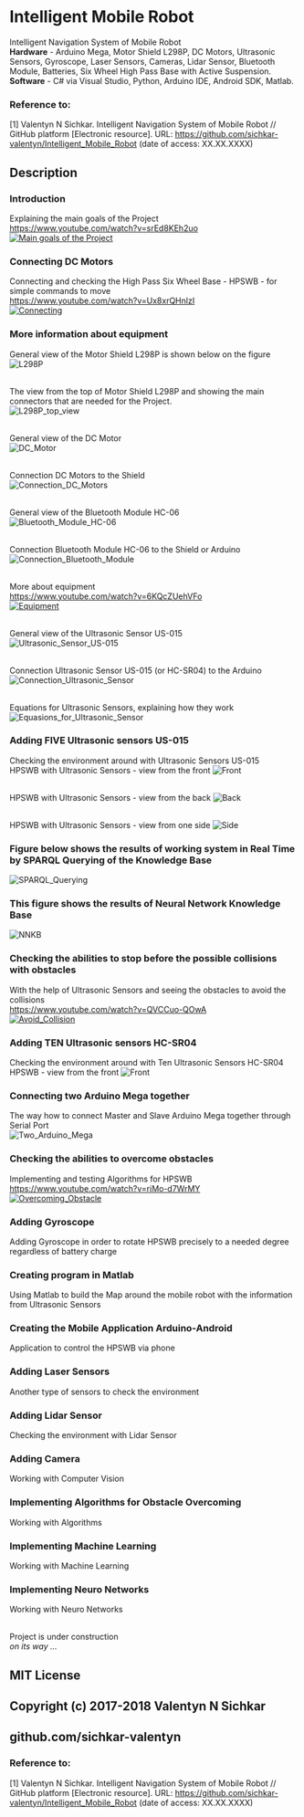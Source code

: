 # Intelligent Mobile Robot
Intelligent Navigation System of Mobile Robot
<br/><b>Hardware</b> - Arduino Mega, Motor Shield L298P, DC Motors, Ultrasonic Sensors, Gyroscope, Laser Sensors, Cameras, Lidar Sensor, Bluetooth Module, Batteries, Six Wheel High Pass Base with Active Suspension.
<br/><b>Software</b> - C# via Visual Studio, Python, Arduino IDE, Android SDK, Matlab.

### Reference to:
[1] Valentyn N Sichkar. Intelligent Navigation System of Mobile Robot // GitHub platform [Electronic resource]. URL: https://github.com/sichkar-valentyn/Intelligent_Mobile_Robot (date of access: XX.XX.XXXX)

## Description
### Introduction
Explaining the main goals of the Project
<br/>https://www.youtube.com/watch?v=srEd8KEh2uo
<br>[![Main goals of the Project](https://img.youtube.com/vi/srEd8KEh2uo/0.jpg)](https://www.youtube.com/watch?v=srEd8KEh2uo)

### Connecting DC Motors
Connecting and checking the High Pass Six Wheel Base - HPSWB - for simple commands to move
<br/>https://www.youtube.com/watch?v=Ux8xrQHnlzI
<br>[![Connecting](https://img.youtube.com/vi/Ux8xrQHnlzI/0.jpg)](https://www.youtube.com/watch?v=Ux8xrQHnlzI)

### More information about equipment
General view of the Motor Shield L298P is shown below on the figure
![L298P](images/L298P.jpg)

<br/>The view from the top of Motor Shield L298P and showing the main connectors that are needed for the Project.
<br/>![L298P_top_view](images/L298P_top_view.png)

<br/>General view of the DC Motor
<br/>![DC_Motor](images/DC_Motors.png)

<br/>Connection DC Motors to the Shield
<br/>![Connection_DC_Motors](images/DC_Motors_7.png)

<br/>General view of the Bluetooth Module HC-06
<br/>![Bluetooth_Module_HC-06](images/Bluetooth_Module_HC-06.jpg)

<br/>Connection Bluetooth Module HC-06 to the Shield or Arduino
<br/>![Connection_Bluetooth_Module](images/HC-06_Connectors.jpg)

<br/>More about equipment
<br/>https://www.youtube.com/watch?v=6KQcZUehVFo
<br>[![Equipment](https://img.youtube.com/vi/6KQcZUehVFo/0.jpg)](https://www.youtube.com/watch?v=6KQcZUehVFo)

<br/>General view of the Ultrasonic Sensor US-015
<br/>![Ultrasonic_Sensor_US-015](images/General_View_of_US-015.jpg)

<br/>Connection Ultrasonic Sensor US-015 (or HC-SR04) to the Arduino
<br/>![Connection_Ultrasonic_Sensor](images/Connection_of_Ultrasonic_Sensor.png)

<br/>Equations for Ultrasonic Sensors, explaining how they work
<br/>![Equasions_for_Ultrasonic_Sensor](images/Equasions_for_Ultrasonic_Sensor.png)

### Adding FIVE Ultrasonic sensors US-015
Checking the environment around with Ultrasonic Sensors US-015
<br/>HPSWB with Ultrasonic Sensors - view from the front
![Front](images/SWB_with_Ultrasonic_Sensors_Front.jpg)

<br/>HPSWB with Ultrasonic Sensors - view from the back
![Back](images/SWB_with_Ultrasonic_Sensors_Back.jpg)

<br/>HPSWB with Ultrasonic Sensors - view from one side
![Side](images/SWB_with_Ultrasonic_Sensors_Side.jpg)

### Figure below shows the results of working system in Real Time by SPARQL Querying of the Knowledge Base
![SPARQL_Querying](images/SPARQL_Querying_of_KB.png)

### This figure shows the results of Neural Network Knowledge Base
![NNKB](images/Results_of_the_Neural_Network.png)

### Checking the abilities to stop before the possible collisions with obstacles
With the help of Ultrasonic Sensors and seeing the obstacles to avoid the collisions
<br/>https://www.youtube.com/watch?v=QVCCuo-QOwA
<br>[![Avoid_Collision](https://img.youtube.com/vi/QVCCuo-QOwA/0.jpg)](https://www.youtube.com/watch?v=QVCCuo-QOwA)

### Adding TEN Ultrasonic sensors HC-SR04
Checking the environment around with Ten Ultrasonic Sensors HC-SR04
<br/>HPSWB - view from the front
![Front](images/HPSWB_with_Ten_Ultrasonic_Sensors.jpg)

### Connecting two Arduino Mega together
The way how to connect Master and Slave Arduino Mega together through Serial Port
<br/>![Two_Arduino_Mega](images/2ArduinoMega2560.png)

### Checking the abilities to overcome obstacles
Implementing and testing Algorithms for HPSWB
<br/>https://www.youtube.com/watch?v=rjMo-d7WrMY
<br>[![Overcoming_Obstacle](https://img.youtube.com/vi/rjMo-d7WrMY/0.jpg)](https://www.youtube.com/watch?v=rjMo-d7WrMY)

### Adding Gyroscope
Adding Gyroscope in order to rotate HPSWB precisely to a needed degree regardless of battery charge

### Creating program in Matlab
Using Matlab to build the Map around the mobile robot with the information from Ultrasonic Sensors

### Creating the Mobile Application Arduino-Android
Application to control the HPSWB via phone

### Adding Laser Sensors
Another type of sensors to check the environment

### Adding Lidar Sensor
Checking the environment with Lidar Sensor

### Adding Camera
Working with Computer Vision

### Implementing Algorithms for Obstacle Overcoming
Working with Algorithms

### Implementing Machine Learning
Working with Machine Learning

### Implementing Neuro Networks
Working with Neuro Networks

<br/>Project is under construction
<br/>_on its way ..._

## MIT License
## Copyright (c) 2017-2018 Valentyn N Sichkar
## github.com/sichkar-valentyn
### Reference to:
[1] Valentyn N Sichkar. Intelligent Navigation System of Mobile Robot // GitHub platform [Electronic resource]. URL: https://github.com/sichkar-valentyn/Intelligent_Mobile_Robot (date of access: XX.XX.XXXX)
